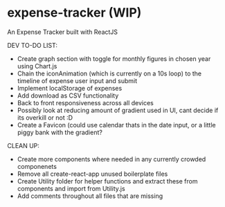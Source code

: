 # expense-tracker (WIP)
An Expense Tracker built with ReactJS

DEV TO-DO LIST:

- Create graph section with toggle for monthly figures in chosen year using Chart.js
- Chain the iconAnimation (which is currently on a 10s loop) to the timeline of expense user input and submit
- Implement localStorage of expenses
- Add download as CSV functionality
- Back to front responsiveness across all devices
- Possibly look at reducing amount of gradient used in UI, cant decide if its overkill or not :D
- Create a Favicon (could use calendar thats in the date input, or a little piggy bank with the gradient?

CLEAN UP: 

- Create more components where needed in any currently crowded componenets
- Remove all create-react-app unused boilerplate files
- Create Utility folder for helper functions and extract these from components and import from Utility.js
- Add comments throughout all files that are missing
